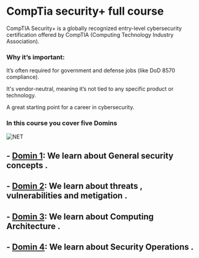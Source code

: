 # CompTia security+ full course 

CompTIA Security+ is a globally recognized entry-level cybersecurity certification offered by CompTIA (Computing Technology Industry Association).

### Why it’s important:
It’s often required for government and defense jobs (like DoD 8570 compliance).

It's vendor-neutral, meaning it’s not tied to any specific product or technology.

A great starting point for a career in cybersecurity.
 ### In this course you cover five Domins 

![NET](https://591cert.com/wp-content/uploads/2024/11/CompTIA-Security-SY0-701-Exam-Domains-1024x576.jpg)

## - **[Domin 1](https://github.com/sherazi1214/Domin1):** We learn about General security concepts  .
## - **[Domin 2](https://github.com/sherazi1214/Domin2):** We learn about threats , vulnerabilities and metigation   .
## - **[Domin 3](https://github.com/sherazi1214/Domin3):** We learn about Computing Architecture   .
## - **[Domin 4](https://github.com/sherazi1214/Domin4):** We learn about Security  Operations  .
